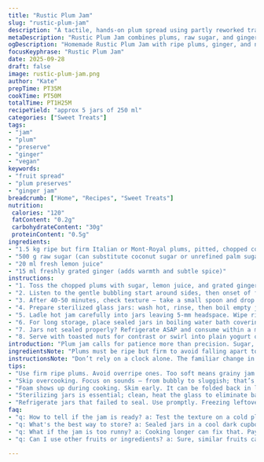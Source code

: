```yaml
---
title: "Rustic Plum Jam"
slug: "rustic-plum-jam"
description: "A tactile, hands-on plum spread using partly reworked traditional French jam methods. Adapts quantities and ingredients for a fresher, tangy profile with no refined sugar. Focus on sensory cues, stirring rhythm, and natural set detection over timers. Suitable for vegans, gluten free, and free from nuts and dairy. Good storage knowledge included. Uses rolled substitutions to avoid common mistakes like crystallization or burning. Reduced sugar and added grated ginger for warmth."
metaDescription: "Rustic Plum Jam combines plums, raw sugar, and ginger for a fresh, tangy spread. No refined sugar. Vegan and gluten-free."
ogDescription: "Homemade Rustic Plum Jam with ripe plums, ginger, and no refined sugar. A hands-on approach for a bright, flavorful spread."
focusKeyphrase: "Rustic Plum Jam"
date: 2025-09-28
draft: false
image: rustic-plum-jam.png
author: "Kate"
prepTime: PT35M
cookTime: PT50M
totalTime: PT1H25M
recipeYield: "approx 5 jars of 250 ml"
categories: ["Sweet Treats"]
tags:
- "jam"
- "plum"
- "preserve"
- "ginger"
- "vegan"
keywords:
- "fruit spread"
- "plum preserves"
- "ginger jam"
breadcrumb: ["Home", "Recipes", "Sweet Treats"]
nutrition: 
 calories: "120"
 fatContent: "0.2g"
 carbohydrateContent: "30g"
 proteinContent: "0.5g"
ingredients:
- "1.5 kg ripe but firm Italian or Mont-Royal plums, pitted, chopped coarsely"
- "500 g raw sugar (can substitute coconut sugar or unrefined palm sugar)"
- "20 ml fresh lemon juice"
- "15 ml freshly grated ginger (adds warmth and subtle spice)"
instructions:
- "1. Toss the chopped plums with sugar, lemon juice, and grated ginger in a heavy-bottomed wide saucepan. No need to macerate overnight; sugar will draw juice fast. Start over medium heat."
- "2. Listen to the gentle bubbling start around sides, then onset of full boil. Stir often. The boiling sound changes as it thickens, more sluggish bubbles, less spit. Foam will form; skim it or fold gently back in if light."
- "3. After 40-50 minutes, check texture — take a small spoon and drop jam on a cold plate from the fridge. It should wrinkle slightly after a few seconds, not run. If still too runny, keep simmering. Aim for shiny, thickened, deep ruby plum mix. Avoid constant stirring to prevent loss of volume and caramelization on the bottom — stir enough to stop sticking only."
- "4. Prepare sterilized glass jars: wash hot, rinse, then boil empty jars and lids for 10 minutes or run through dishwasher cycle. Keep hot until use to prevent cracking."
- "5. Ladle hot jam carefully into jars leaving 5-mm headspace. Wipe rims clean — important for seal. Screw lids and immediately invert jars 5-10 minutes to heat seal, then set upright."
- "6. For long storage, place sealed jars in boiling water bath covering completely by 2-3 cm. Boil gently for 10 minutes. Remove and cool on a towel. Store in a cool, dark cupboard. No water bath needed if jar contents refrigerated — keeps 3-4 weeks."
- "7. Jars not sealed properly? Refrigerate ASAP and consume within a month. Can freeze but texture changes slightly. If jam smells sharp or mold appears, discard."
- "8. Serve with toasted nuts for contrast or swirl into plain yogurt or over pancakes."
introduction: "Plum jam calls for patience more than precision. Sugar, heat, timing, tactile checks. Plums soften slowly, releasing aroma — sweet but tart. Mixing frequently but gently avoids burnt layer beneath. You want thick glistening bubbles, not a furious boil. Skim foam early or fold it in to keep texture. Stirring too much breaks fruit too fast, losing desirable chunkiness. The smell deepens. Use ladle to test on cold surface, that slight wrinkle after cooling marks near-doneness. Adding ginger freshens the sweet, stops jam feeling cloying. Lemon juice balances and helps gel form. Prepping jars? Sterilize well to avoid spoilage; hot jars and lids equal less stress sealing. Water bath adds extra protection. Leave adequate head space to allow expansion. Jam freezes well but loosens texture slightly. Use promptly after opening to avoid fermentation. Essential: rely on sound, sight, and texture cues, not strict time adherence. Treat jam as living food, adjust actively."
ingredientsNote: "Plums must be ripe but firm to avoid falling apart too soon and creating a grainy jam. Italian or Mont-Royal types preferred. If unavailable, use any firm, slightly tart plum variety. Skipping pitting risks bitter pit flavor; take time to remove stones. Raw sugar slows caramelization and adds mild molasses notes, but coconut sugar or palm sugar works well without sharp aftertaste. Lemon juice is acid that triggers pectin action—don’t omit or risk flat jam. Fresh ginger adds complexity, balancing sweet and tart but omit if avoiding spice. For a sweeter jam, add honey at end off heat. Always keep stirring just enough to prevent sticking or uneven cooking. Sterilization prevents spoilage but cold storage as backup. Freeze leftover jam in smaller containers to retain freshness but expect texture softening."
instructionsNote: "Don’t rely on a clock alone. The familiar change in boil noise — from sharp spatter to slow bubble pop— called the 'rolling boil'— signals when jam thickens. Stir frequently but not constantly to keep pulp intact and prevent hot spots on pan bottom. Skim foam early; at later stages, fold it back to maintain volume and flavor. The plate test is key—drop jam on chilled plate and push with finger after a few seconds. If it wrinkles, you’re done; if it flows or spreads, cook longer. Jar prep crucial—clean jars crack if cold or seal fails. Heating filled jars by inversion or water bath extends shelf life significantly and kills residual molds. Watch for broken vacuum seals, store opened jams properly. Avoid jam crumble by not overheating. Temperature 104-105°C ideal but thermometer optional. Trust sensory signs. Jam thickness increases as it cools and sets. Quick cooling stops cooking to prevent darkening or burnt taste. Quick refrigeration if unsure. Use non-reactive pans: stainless steel or enamel avoids metallic flavors. Aluminum can cause discoloration."
tips:
- "Use firm ripe plums. Avoid overripe ones. Too soft means grainy jam. Italian or Mont-Royal plums work great. Substitutions like coconut sugar are smart; just note aftertaste."
- "Skip overcooking. Focus on sounds — from bubbly to sluggish; that’s the thickening stage. Stir gently. Too much agitation breaks fruit structure. Keep flavors intact; over-stirring can limit texture."
- "Foam shows up during cooking. Skim early. It can be folded back in later stages if you want. Prevents some waste, just don’t let it simmer too long for clarity."
- "Sterilizing jars is essential; clean, heat the glass to eliminate bacteria. Cold jars crack on contact; keep them hot. Tight seal needed for shelf life. Water bath method lengthens storage time."
- "Refrigerate jars that failed to seal. Use promptly. Freezing leftover jam changes texture slightly but effective. To avoid that, smaller container portions can help."
faq:
- "q: How to tell if the jam is ready? a: Test the texture on a cold plate. Wrinkle after cooling means thickening is spot on. If it runs, simmer longer."
- "q: What's the best way to store? a: Sealed jars in a cool dark cupboard hold best. Cold fridge extends life; use quick if opened. Water bath option for long-term."
- "q: What if the jam is too runny? a: Cooking longer can fix that. Pay attention to bubbling changes. Adjust if necessary, sometimes the type of plum matters too."
- "q: Can I use other fruits or ingredients? a: Sure, similar fruits can substitute but adjust sugar levels. Just need acidity. Ginger is an option but not a must; flavors change."

---
```

